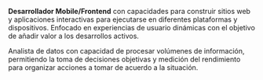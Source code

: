 **Desarrollador Mobile/Frontend** con capacidades para construir sitios web y aplicaciones interactivas para ejecutarse en diferentes plataformas y dispositivos. Enfocado en experiencias de usuario dinámicas con el objetivo de añadir valor a los desarrollos activos. 

Analista de datos con capacidad de procesar volúmenes de información, permitiendo la toma de decisiones objetivas y medición del rendimiento para organizar acciones a tomar de acuerdo a la situación.







